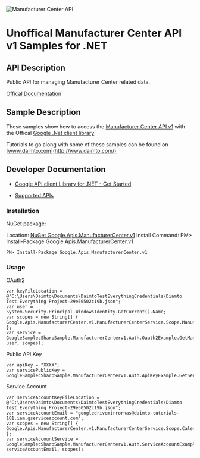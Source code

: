﻿![Manufacturer Center API](http://www.google.com/images/icons/product/search-32.gif)

# Unoffical Manufacturer Center API v1 Samples for .NET  

## API Description

Public API for managing Manufacturer Center related data.

[Offical Documentation](https://developers.google.com/manufacturers/)

## Sample Description

These samples show how to access the [Manufacturer Center API v1](https://developers.google.com/manufacturers/) with the Offical [Google .Net client library](https://github.com/google/google-api-dotnet-client)

Tutorials to go along with some of these samples can be found on [www.daimto.com](http://www.daimto.com/)

## Developer Documentation

* [Google API client Library for .NET - Get Started](https://developers.google.com/api-client-library/dotnet/get_started)

* [Supported APIs](https://developers.google.com/api-client-library/dotnet/apis/)

### Installation

NuGet package:

Location: [NuGet Google.Apis.ManufacturerCenter.v1](https://www.nuget.org/packages/Google.Apis.ManufacturerCenter.v1)
Install Command: PM>  Install-Package Google.Apis.ManufacturerCenter.v1

```
PM> Install-Package Google.Apis.ManufacturerCenter.v1
```

### Usage

OAuth2
```
var keyFileLocation = @"C:\Users\Daimto\Documents\DaimtoTestEverythingCredentials\Diamto Test Everything Project-29e50502c19b.json";
var user = System.Security.Principal.WindowsIdentity.GetCurrent().Name;
var scopes = new String[] { Google.Apis.ManufacturerCenter.v1.ManufacturerCenterService.Scope.ManufacturerCenterReadonly };
var service = GoogleSamplecSharpSample.ManufacturerCenterv1.Auth.Oauth2Example.GetManufacturerCenterService(keyFileLocation, user, scopes);
```

Public API Key

```
var apiKey = "XXXX";
var servicePublicKey = GoogleSamplecSharpSample.ManufacturerCenterv1.Auth.ApiKeyExample.GetService(apiKey);
```

Service Account
```
var serviceAccountKeyFileLocation = @"C:\Users\Daimto\Documents\DaimtoTestEverythingCredentials\Diamto Test Everything Project-29e50502c19b.json";
var serviceAccountEmail = "googledrivemirrornas@daimto-tutorials-101.iam.gserviceaccount.com";
var scopes = new String[] { Google.Apis.ManufacturerCenter.v1.ManufacturerCenterService.Scope.Calendar };            
var serviceAccountService = GoogleSamplecSharpSample.ManufacturerCenterv1.Auth.ServiceAccountExample.AuthenticateServiceAccount(serviceAccountKeyFileLocation, serviceAccountEmail, scopes);
```
